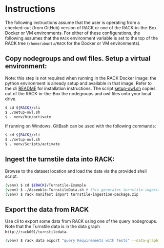 # Instructions

The following instructions assume that the user is operating from a
checked-out (from GitHub) version of RACK or one of the
RACK-in-the-Box Docker or VM environments.  For either of these
configurations, the following assumes that the `RACK` environment
variable is set to the top of the RACK tree (`/home/ubuntu/RACK` for
the Docker or VM environments).

## Copy nodegroups and owl files. Setup a virtual environment:

Note: this step is not required when running in the RACK Docker image:
the python environment is already setup and available in that image.
Refer to the cli [README](../../cli/README.md) for installation
instructions.  The script [setup-owl.sh](../../cli/setup-owl.sh)
copies out of the RACK-in-the-Box the nodegroups and owl files onto
your local drive.

```sh
$ cd ${RACK}/cli
$ ./setup-owl.sh
$ . venv/bin/activate
```

If running on Windows, GitBash can be used with the following
commands:

```sh
$ cd ${RACK}/cli
$ ./setup-owl.sh
$ . venv/Scripts/activate
```

## Ingest the turnstile data into RACK:

Browse to the dataset location and load the data via the provided
shell script.

```sh
(venv) $ cd ${RACK}/Turnstile-Example
(venv) $ ./Assemble-TurnstileData.sh # this generates turnstile-ingestion-package.zip
(venv) $ rack manifest import turnstile-ingestion-package.zip
```

## Export the data from RACK

Use cli to export some data from RACK using one of the query
nodegroups. Note that the Turnstile data is in the data graph
`http://rack001/turnstiledata`.

```sh
(venv) $ rack data export "query Requirements with Tests" --data-graph http://rack001/turnstiledata
```
